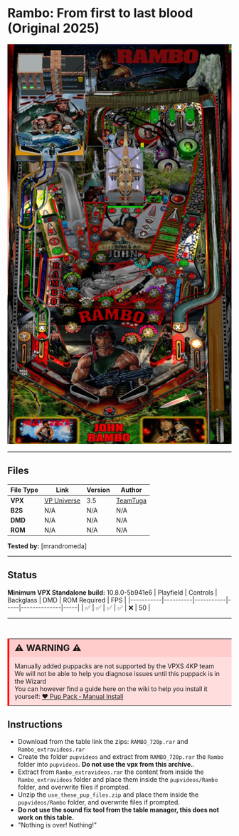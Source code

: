 # Rambo: From first to last blood (Original 2025)

![Table Preview](../../images/vpx-ramboflb-preview.jpg)

---

## Files
| File Type | Link | Version | Author | 
|-----------|--------|----------|--------------|
| **VPX** | [VP Universe](https://vpuniverse.com/files/file/23998-rambo-puppack-table/) | 3.5 | [TeamTuga](https://vpuniverse.com/profile/31843-teamtuga/) |
| **B2S** | N/A | N/A | N/A |
| **DMD** | N/A | N/A | N/A |
| **ROM** | N/A | N/A | N/A |

**Tested by:** [mrandromeda]

---

## Status 
**Minimum VPX Standalone build:** 10.8.0-5b941e6
| Playfield | Controls | Backglass | DMD | ROM Required | FPS | 
|-----------|----------|-----------|-----|--------------|-----|
| :white_check_mark: | :white_check_mark: | :white_check_mark: | :white_check_mark: | :x: | 50 |

---

<br>

<table>
  <tr>
    <td style="background-color: #FFDDDD; padding: 0; border-left: 4px solid #FF0000;">
      <div style="padding: 8px 12px; background-color: #FFCCCB; font-weight: bold;font-size: 20px;">
        <strong>⚠️ WARNING ⚠️</strong>
      </div>
      <div style="padding: 12px 12px 12px 12px;">
        Manually added puppacks are not supported by the VPXS 4KP team<br>
		We will not be able to help you diagnose issues until this puppack is in the Wizard<br>
		You can however find a guide here on the wiki to help you install it yourself: <a href="https://github.com/LegendsUnchained/vpx-standalone-alp4k/wiki/%5B08%5D-%E2%9D%A4%EF%B8%8F-Pup-Pack-%E2%80%90-Manual-Install">❤️ Pup Pack ‐ Manual Install</a>
      </div>
    </td>
  </tr>
</table>

## Instructions
- Download from the table link the zips: `RAMBO_720p.rar` and `Rambo_extravideos.rar`
- Create the folder `pupvideos` and extract from `RAMBO_720p.rar` the `Rambo` folder into `pupvideos`. **Do not use the vpx from this archive.**.
- Extract from `Rambo_extravideos.rar` the content from inside the `Rambo_extravideos` folder and place them inside the `pupvideos/Rambo` folder, and overwrite files if prompted.
- Unzip the `use_these_pup_files.zip` and place them inside the `pupvideos/Rambo` folder, and overwrite files if prompted.
- **Do not use the sound fix tool from the table manager, this does not work on this table.**
- "Nothing is over! Nothing!"